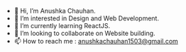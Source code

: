 - 👋 Hi, I’m Anushka Chauhan.
- 👀 I’m interested in Design and Web Development.
- 🌱 I’m currently learning ReactJS.
- 💞️ I’m looking to collaborate on Website building.
- 📫 How to reach me : anushkachauhan1503@gmail.com

<!---
Anushka-28/Anushka-28 is a ✨ special ✨ repository because its `README.md` (this file) appears on your GitHub profile.
You can click the Preview link to take a look at your changes.
--->
